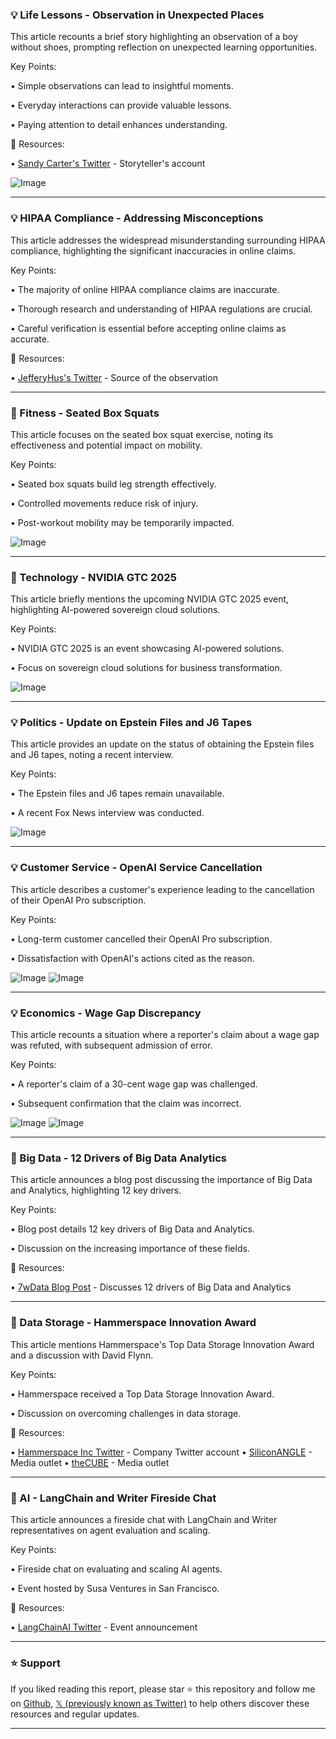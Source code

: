 ### 💡 Life Lessons - Observation in Unexpected Places

This article recounts a brief story highlighting an observation of a boy without shoes, prompting reflection on unexpected learning opportunities.

Key Points:

•  Simple observations can lead to insightful moments.


•  Everyday interactions can provide valuable lessons.


•  Paying attention to detail enhances understanding.



🔗 Resources:

• [Sandy Carter's Twitter](https://x.com/sandy_carter) - Storyteller's account


![Image](https://pbs.twimg.com/media/GmImziTbEAAyQ0m?format=jpg&name=small)


---
### 💡 HIPAA Compliance - Addressing Misconceptions

This article addresses the widespread misunderstanding surrounding HIPAA compliance, highlighting the significant inaccuracies in online claims.

Key Points:

•  The majority of online HIPAA compliance claims are inaccurate.


•  Thorough research and understanding of HIPAA regulations are crucial.


•  Careful verification is essential before accepting online claims as accurate.



🔗 Resources:

• [JefferyHus's Twitter](https://x.com/JefferyHus) - Source of the observation


---
### 🤖 Fitness - Seated Box Squats

This article focuses on the seated box squat exercise, noting its effectiveness and potential impact on mobility.

Key Points:

•  Seated box squats build leg strength effectively.


•  Controlled movements reduce risk of injury.


•  Post-workout mobility may be temporarily impacted.



![Image](https://pbs.twimg.com/media/GmGa-xtXEAEByKr?format=jpg&name=small)


---
### 🚀 Technology - NVIDIA GTC 2025

This article briefly mentions the upcoming NVIDIA GTC 2025 event, highlighting AI-powered sovereign cloud solutions.

Key Points:

•  NVIDIA GTC 2025 is an event showcasing AI-powered solutions.


•  Focus on sovereign cloud solutions for business transformation.



![Image](https://pbs.twimg.com/media/GmF4q82bcAEwYQj?format=jpg&name=small)


---
### 💡 Politics - Update on Epstein Files and J6 Tapes

This article provides an update on the status of obtaining the Epstein files and J6 tapes, noting a recent interview.

Key Points:

•  The Epstein files and J6 tapes remain unavailable.


•  A recent Fox News interview was conducted.



![Image](https://pbs.twimg.com/amplify_video_thumb/1900710093873721344/img/FZRkdHjAQkOuS6Gg.jpg)


---
### 💡 Customer Service - OpenAI Service Cancellation

This article describes a customer's experience leading to the cancellation of their OpenAI Pro subscription.

Key Points:

•  Long-term customer cancelled their OpenAI Pro subscription.


•  Dissatisfaction with OpenAI's actions cited as the reason.



![Image](https://pbs.twimg.com/media/GmDf98rbcAIM75E?format=jpg&name=small)
![Image](https://pbs.twimg.com/media/GmDf9OxbEAAkOaW?format=jpg&name=small)


---
### 💡 Economics - Wage Gap Discrepancy

This article recounts a situation where a reporter's claim about a wage gap was refuted, with subsequent admission of error.

Key Points:

•  A reporter's claim of a 30-cent wage gap was challenged.


•  Subsequent confirmation that the claim was incorrect.



![Image](https://pbs.twimg.com/media/GmCzo7WW8AAJ3n-?format=jpg&name=small)
![Image](https://pbs.twimg.com/media/GmCzo76bcAIjsuR?format=jpg&name=small)


---
### 🤖 Big Data - 12 Drivers of Big Data Analytics

This article announces a blog post discussing the importance of Big Data and Analytics, highlighting 12 key drivers.


Key Points:

•  Blog post details 12 key drivers of Big Data and Analytics.


•  Discussion on the increasing importance of these fields.


🔗 Resources:

• [7wData Blog Post](https://7wdata.be/data-analysis/12-drivers-of-bigdata-analytics-2/) - Discusses 12 drivers of Big Data and Analytics


---
### 🤖 Data Storage - Hammerspace Innovation Award

This article mentions Hammerspace's Top Data Storage Innovation Award and a discussion with David Flynn.

Key Points:

•  Hammerspace received a Top Data Storage Innovation Award.


•  Discussion on overcoming challenges in data storage.



🔗 Resources:

• [Hammerspace Inc Twitter](https://x.com/Hammerspace_Inc) - Company Twitter account
• [SiliconANGLE](https://x.com/SiliconANGLE) - Media outlet
• [theCUBE](https://x.com/theCUBE) - Media outlet


---
### 🤖 AI - LangChain and Writer Fireside Chat

This article announces a fireside chat with LangChain and Writer representatives on agent evaluation and scaling.

Key Points:

•  Fireside chat on evaluating and scaling AI agents.


•  Event hosted by Susa Ventures in San Francisco.



🔗 Resources:

• [LangChainAI Twitter](https://x.com/LangChainAI) - Event announcement


---

### ⭐️ Support

If you liked reading this report, please star ⭐️ this repository and follow me on [Github](https://github.com/Drix10), [𝕏 (previously known as Twitter)](https://x.com/DRIX_10_) to help others discover these resources and regular updates.

---